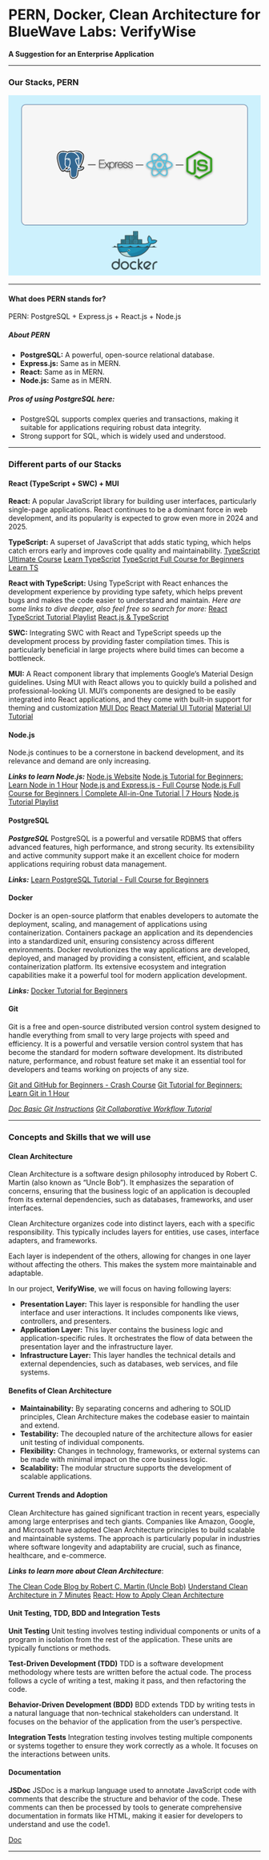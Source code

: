 # PERN, Docker, Clean Architecture for BlueWave Labs: VerifyWise

**A Suggestion for an Enterprise Application**

---

### Our Stacks, PERN

![Enterprise Application Diagram](./images/PERN.png)

---

#### What does PERN stands for?

PERN: PostgreSQL + Express.js + React.js + Node.js

##### About PERN

- **PostgreSQL:** A powerful, open-source relational database.
- **Express.js:** Same as in MERN.
- **React:** Same as in MERN.
- **Node.js:** Same as in MERN.

##### Pros of using PostgreSQL here:

- PostgreSQL supports complex queries and transactions, making it suitable for applications requiring robust data integrity.
- Strong support for SQL, which is widely used and understood.

---

### Different parts of our Stacks

#### React (TypeScript + SWC) + MUI

**React:** A popular JavaScript library for building user interfaces, particularly single-page applications. React continues to be a dominant force in web development, and its popularity is expected to grow even more in 2024 and 2025.

**TypeScript:** A superset of JavaScript that adds static typing, which helps catch errors early and improves code quality and maintainability.
[TypeScript Ultimate Course](https://youtu.be/d56mG7DezGs?si=Xl4RSkuPaRcaFiQR)
[Learn TypeScript](https://youtu.be/SpwzRDUQ1GI?si=t8bA3jHbV9oBiWKd)
[TypeScript Full Course for Beginners](https://youtu.be/gieEQFIfgYc?si=7bemq5IcwwzjYEW1)
[Learn TS](https://youtu.be/30LWjhZzg50?si=IrcWeYfWD-YRswjn)

**React with TypeScript:** Using TypeScript with React enhances the development experience by providing type safety, which helps prevent bugs and makes the code easier to understand and maintain. _Here are some links to dive deeper, also feel free so search for more:_
[React TypeScript Tutorial Playlist](https://react-typescript-cheatsheet.netlify.app/https://youtube.com/playlist?list=PLC3y8-rFHvwi1AXijGTKM0BKtHzVC-LSK&si=Omx5y4IqrZodOFpi)
[React.js & TypeScript](https://youtu.be/FJDVKeh7RJI?si=PL1D5c1dpv1xzSIw)

**SWC:** Integrating SWC with React and TypeScript speeds up the development process by providing faster compilation times. This is particularly beneficial in large projects where build times can become a bottleneck.

**MUI:** A React component library that implements Google’s Material Design guidelines. Using MUI with React allows you to quickly build a polished and professional-looking UI. MUI’s components are designed to be easily integrated into React applications, and they come with built-in support for theming and customization
[MUI Doc](https://mui.com/)
[React Material UI Tutorial](https://youtube.com/playlist?list=PLC3y8-rFHvwh-K9mDlrrcDywl7CeVL2rO&si=w3MYv3Wp3k3tZgRD)
[Material UI Tutorial](https://youtube.com/playlist?list=PL4cUxeGkcC9gjxLvV4VEkZ6H6H4yWuS58&si=2SwqTrjqfUpVn1nB)

#### Node.js

Node.js continues to be a cornerstone in backend development, and its relevance and demand are only increasing.

**_Links to learn Node.js:_**
[Node.js Website](https://nodejs.org/en)
[Node.js Tutorial for Beginners: Learn Node in 1 Hour](https://youtu.be/TlB_eWDSMt4?si=kmX7dUEqreRCLgJM)
[Node.js and Express.js - Full Course](https://youtu.be/Oe421EPjeBE?si=IZjtJOrEuIiE-_es)
[Node.js Full Course for Beginners | Complete All-in-One Tutorial | 7 Hours](https://youtu.be/f2EqECiTBL8?si=2iv5jJXCFYXmn9qk)
[Node.js Tutorial Playlist](https://youtube.com/playlist?list=PLC3y8-rFHvwh8shCMHFA5kWxD9PaPwxaY&si=tnw1dCgmC0NYljzE)

#### PostgreSQL

**_PostgreSQL_**
PostgreSQL is a powerful and versatile RDBMS that offers advanced features, high performance, and strong security. Its extensibility and active community support make it an excellent choice for modern applications requiring robust data management.

**_Links:_**
[Learn PostgreSQL Tutorial - Full Course for Beginners](https://youtu.be/qw--VYLpxG4?si=1aiI043Kdi6XwFGQ)

#### Docker

Docker is an open-source platform that enables developers to automate the deployment, scaling, and management of applications using containerization. Containers package an application and its dependencies into a standardized unit, ensuring consistency across different environments. Docker revolutionizes the way applications are developed, deployed, and managed by providing a consistent, efficient, and scalable containerization platform. Its extensive ecosystem and integration capabilities make it a powerful tool for modern application development.

**_Links:_**
[Docker Tutorial for Beginners](https://youtu.be/pTFZFxd4hOI?si=XFZK90BRte6mXdKO)

#### Git

Git is a free and open-source distributed version control system designed to handle everything from small to very large projects with speed and efficiency. It is a powerful and versatile version control system that has become the standard for modern software development. Its distributed nature, performance, and robust feature set make it an essential tool for developers and teams working on projects of any size.

[Git and GitHub for Beginners - Crash Course](https://youtu.be/RGOj5yH7evk?si=2hbvCQK9DsM_H2rI)
[Git Tutorial for Beginners: Learn Git in 1 Hour](https://youtu.be/8JJ101D3knE?si=Ga3BvRm1JW09ioRy)

[_Doc Basic Git Instructions_](https://github.com/MuhammadKhalilzadeh/basic-git-instructions)
[_Git Collaborative Workflow Tutorial_](https://github.com/ajhollid/bluewave_collaborative_git)

---

### Concepts and Skills that we will use

#### Clean Architecture

Clean Architecture is a software design philosophy introduced by Robert C. Martin (also known as “Uncle Bob”). It emphasizes the separation of concerns, ensuring that the business logic of an application is decoupled from its external dependencies, such as databases, frameworks, and user interfaces.

Clean Architecture organizes code into distinct layers, each with a specific responsibility. This typically includes layers for entities, use cases, interface adapters, and frameworks.

Each layer is independent of the others, allowing for changes in one layer without affecting the others. This makes the system more maintainable and adaptable.

In our project, **VerifyWise**, we will focus on having following layers:

- **Presentation Layer:** This layer is responsible for handling the user interface and user interactions. It includes components like views, controllers, and presenters.
- **Application Layer:** This layer contains the business logic and application-specific rules. It orchestrates the flow of data between the presentation layer and the infrastructure layer.
- **Infrastructure Layer:** This layer handles the technical details and external dependencies, such as databases, web services, and file systems.

#### Benefits of Clean Architecture

- **Maintainability:** By separating concerns and adhering to SOLID principles, Clean Architecture makes the codebase easier to maintain and extend.
- **Testability:** The decoupled nature of the architecture allows for easier unit testing of individual components.
- **Flexibility:** Changes in technology, frameworks, or external systems can be made with minimal impact on the core business logic.
- **Scalability:** The modular structure supports the development of scalable applications.

#### Current Trends and Adoption

Clean Architecture has gained significant traction in recent years, especially among large enterprises and tech giants. Companies like Amazon, Google, and Microsoft have adopted Clean Architecture principles to build scalable and maintainable systems. The approach is particularly popular in industries where software longevity and adaptability are crucial, such as finance, healthcare, and e-commerce.

**_Links to learn more about Clean Architecture_**:

[The Clean Code Blog by Robert C. Martin (Uncle Bob)](https://blog.cleancoder.com/uncle-bob/2012/08/13/the-clean-architecture.html)
[Understand Clean Architecture in 7 Minutes](https://youtu.be/1OLSE6tX71Y?si=YpC536y0YTRcls80)
[React: How to Apply Clean Architecture](https://youtu.be/qOH2X5hciiA?si=KfMEvaXFHJyTS0ig)

#### Unit Testing, TDD, BDD and Integration Tests

**Unit Testing**
Unit testing involves testing individual components or units of a program in isolation from the rest of the application. These units are typically functions or methods.

**Test-Driven Development (TDD)**
TDD is a software development methodology where tests are written before the actual code. The process follows a cycle of writing a test, making it pass, and then refactoring the code.

**Behavior-Driven Development (BDD)**
BDD extends TDD by writing tests in a natural language that non-technical stakeholders can understand. It focuses on the behavior of the application from the user’s perspective.

**Integration Tests**
Integration testing involves testing multiple components or systems together to ensure they work correctly as a whole. It focuses on the interactions between units.

#### Documentation

**JSDoc**
JSDoc is a markup language used to annotate JavaScript code with comments that describe the structure and behavior of the code. These comments can then be processed by tools to generate comprehensive documentation in formats like HTML, making it easier for developers to understand and use the code1.

[Doc](https://jsdoc.app/)

---
